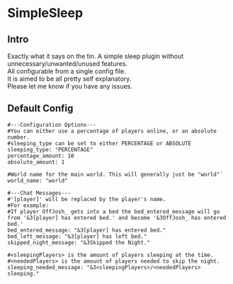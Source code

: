 # SimpleSleep
## Intro
Exactly what it says on the tin. A simple sleep plugin without unnecessary/unwanted/unused features.<br>
All configurable from a single config file.<br>
It is aimed to be all pretty self explanatory.<br>
Please let me know if you have any issues.
<br>
## Default Config
    #---Configuration Options---
    #You can either use a percentage of players online, or an absolute number.
    #sleeping_type can be set to either PERCENTAGE or ABSOLUTE
    sleeping_type: "PERCENTAGE"
    percentage_amount: 10
    absolute_amount: 1
    
    #World name for the main world. This will generally just be "world"`
    world_name: "world"
    
    #---Chat Messages---
    #'[player]' will be replaced by the player's name.
    #For example:
    #If player OffJosh_ gets into a bed the bed_entered_message will go from '&3[player] has entered bed.' and become '&3OffJosh_ has entered bed.'
    bed_entered_message: "&3[player] has entered bed."
    bed_left_message: "&3[player] has left bed."
    skipped_night_message: "&3Skipped the Night."
    
    #<sleepingPlayers> is the amount of players sleeping at the time.
    #<neededPlayers> is the amount of players needed to skip the night.
    sleeping_needed_message: "&3<sleepingPlayers>/<neededPlayers> sleeping."
